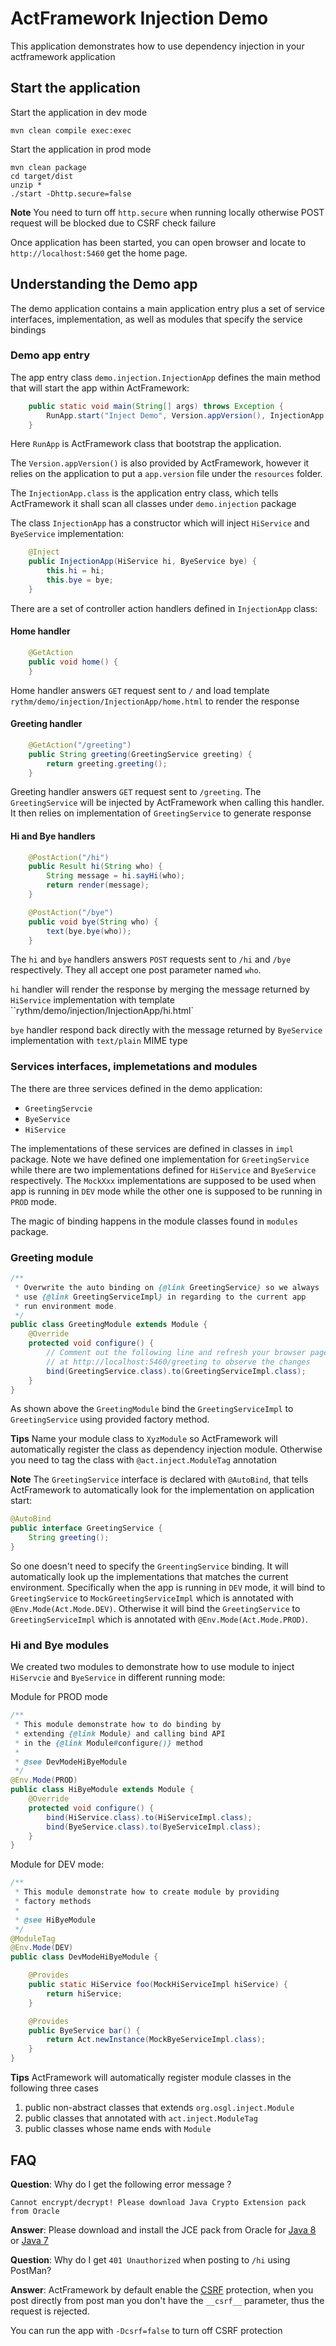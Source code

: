 # ActFramework Injection Demo

This application demonstrates how to use dependency injection in your actframework application

## Start the application

Start the application in dev mode

```
mvn clean compile exec:exec
```

Start the application in prod mode

```
mvn clean package
cd target/dist
unzip *
./start -Dhttp.secure=false
```

**Note** You need to turn off `http.secure` when running locally otherwise POST request will be blocked due to CSRF 
check failure

Once application has been started, you can open browser and locate to `http://localhost:5460` get the home page.


## Understanding the Demo app

The demo application contains a main application entry plus a set of service interfaces, implementation, as well 
as modules that specify the service bindings

### Demo app entry

The app entry class `demo.injection.InjectionApp` defines the main method that will start the app within 
ActFramework:

```java
    public static void main(String[] args) throws Exception {
        RunApp.start("Inject Demo", Version.appVersion(), InjectionApp.class);
    }
```

Here `RunApp` is ActFramework class that bootstrap the application.

The `Version.appVersion()` is also provided by ActFramework, however it relies on the application to put a `app.version`
file under the `resources` folder.

The `InjectionApp.class` is the application entry class, which tells ActFramework it shall scan all classes under
`demo.injection` package

The class `InjectionApp` has a constructor which will inject `HiService` and `ByeService` implementation:

```java
    @Inject
    public InjectionApp(HiService hi, ByeService bye) {
        this.hi = hi;
        this.bye = bye;
    }
```

There are a set of controller action handlers defined in `InjectionApp` class:

#### Home handler
```java
    @GetAction
    public void home() {
    }
```
Home handler answers `GET` request sent to `/` and load template `rythm/demo/injection/InjectionApp/home.html` to 
render the response

#### Greeting handler

```java
    @GetAction("/greeting")
    public String greeting(GreetingService greeting) {
        return greeting.greeting();
    }
```
Greeting handler answers `GET` request sent to `/greeting`. The `GreetingService` will be injected by ActFramework when 
calling this handler. It then relies on implementation of `GreetingService` to generate response

#### Hi and Bye handlers

```java
    @PostAction("/hi")
    public Result hi(String who) {
        String message = hi.sayHi(who);
        return render(message);
    }

    @PostAction("/bye")
    public void bye(String who) {
        text(bye.bye(who));
    }
```

The `hi` and `bye` handlers answers `POST` requests sent to `/hi` and `/bye` respectively. They all accept one post
parameter named `who`.

`hi` handler will render the response by merging the message returned by `HiService` implementation with template
 ``rythm/demo/injection/InjectionApp/hi.html`
 
`bye` handler respond back directly with the message returned by `ByeService` implementation with `text/plain` MIME type

### Services interfaces, implemetations and modules

The there are three services defined in the demo application:

* `GreetingServcie`
* `ByeService`
* `HiService`

The implementations of these services are defined in classes in `impl` package. Note we have defined one
implementation for `GreetingService` while there are two implementations defined for `HiService` and `ByeService`
respectively. The `MockXxx` implementations are supposed to be used when app is running in `DEV` mode while the
 other one is supposed to be running in `PROD` mode.
 
The magic of binding happens in the module classes found in `modules` package.

### Greeting module

```java
/**
 * Overwrite the auto binding on {@link GreetingService} so we always
 * use {@link GreetingServiceImpl} in regarding to the current app
 * run environment mode.
 */
public class GreetingModule extends Module {
    @Override
    protected void configure() {
        // Comment out the following line and refresh your browser page
        // at http://localhost:5460/greeting to observe the changes
        bind(GreetingService.class).to(GreetingServiceImpl.class);
    }
}
```

As shown above the `GreetingModule` bind the `GreetingServiceImpl` to `GreetingService` using provided factory
method. 

**Tips** Name your module class to `XyzModule` so ActFramework will automatically register the class as dependency 
injection module. Otherwise you need to tag the class with `@act.inject.ModuleTag` annotation

**Note** The `GreetingService` interface is declared with `@AutoBind`, that tells ActFramework to automatically look for the implementation on application start:

```java
@AutoBind
public interface GreetingService {
    String greeting();
}
```

So one doesn't need to specify the `GreentingService` binding. It will automatically look up the implementations that matches the current environment. Specifically when
the app is running in `DEV` mode, it will bind to `GreetingService` to `MockGreetingServiceImpl` which is annotated with `@Env.Mode(Act.Mode.DEV)`. Otherwise it will
bind the `GreetingService` to `GreetingServiceImpl` which is annotated with `@Env.Mode(Act.Mode.PROD)`.

### Hi and Bye modules

We created two modules to demonstrate how to use module to inject `HiServcie` and `ByeService` in different running mode:

Module for PROD mode

```java
/**
 * This module demonstrate how to do binding by
 * extending {@link Module} and calling bind API
 * in the {@link Module#configure()} method
 *
 * @see DevModeHiByeModule
 */
@Env.Mode(PROD)
public class HiByeModule extends Module {
    @Override
    protected void configure() {
        bind(HiService.class).to(HiServiceImpl.class);
        bind(ByeService.class).to(ByeServiceImpl.class);
    }
}
```

Module for DEV mode:

```java
/**
 * This module demonstrate how to create module by providing
 * factory methods
 *
 * @see HiByeModule
 */
@ModuleTag
@Env.Mode(DEV)
public class DevModeHiByeModule {

    @Provides
    public static HiService foo(MockHiServiceImpl hiService) {
        return hiService;
    }

    @Provides
    public ByeService bar() {
        return Act.newInstance(MockByeServiceImpl.class);
    }
}
```


**Tips** ActFramework will automatically register module classes in the following three cases

1. public non-abstract classes that extends `org.osgl.inject.Module`
2. public classes that annotated with `act.inject.ModuleTag`
3. public classes whose name ends with `Module`

## FAQ

**Question**: Why do I get the following error message ?

`Cannot encrypt/decrypt! Please download Java Crypto Extension pack from Oracle`

**Answer**: Please download and install the JCE pack from Oracle for
[Java 8](http://www.oracle.com/technetwork/java/javase/downloads/jce8-download-2133166.html) or 
[Java 7](http://www.oracle.com/technetwork/java/javase/downloads/jce-7-download-432124.html)

**Question**: Why do I get `401 Unauthorized` when posting to `/hi` using PostMan?

**Answer**: ActFramework by default enable the 
[CSRF](https://www.owasp.org/index.php/Cross-Site_Request_Forgery_(CSRF)_Prevention_Cheat_Sheet) protection, 
when you post directly from post man you don't have the `__csrf__` parameter, thus the request is rejected. 

You can run the app with `-Dcsrf=false` to turn off CSRF protection
